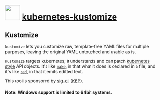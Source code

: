 # <img src="https://cdn.rawgit.com/chocolatey/chocolatey-coreteampackages/master/icons/kubernetes-kustomize.png" width="48" height="48"/> [kubernetes-kustomize](https://chocolatey.org/packages/kubernetes-kustomize)

## Kustomize
`kustomize` lets you customize raw, template-free YAML files for multiple purposes, leaving the original YAML
untouched and usable as is.

`kustomize` targets kubernetes; it understands and can patch [kubernetes style] API objects.  It's like
[`make`], in that what it does is declared in a file, and it's like [`sed`], in that it emits editted text.

This tool is sponsored by [sig-cli] ([KEP]).

#### Note: Windows support is limited to 64bit systems.

[KEP]: https://github.com/kubernetes/community/blob/master/keps/sig-cli/0008-kustomize.md
[`make`]: https://www.gnu.org/software/make
[`sed`]: https://www.gnu.org/software/sed
[kubernetes style]: https://github.com/kubernetes-sigs/kustomize/blob/master/docs/glossary.md#kubernetes-style-object
[sig-cli]: https://github.com/kubernetes/community/blob/master/sig-cli/README.md
